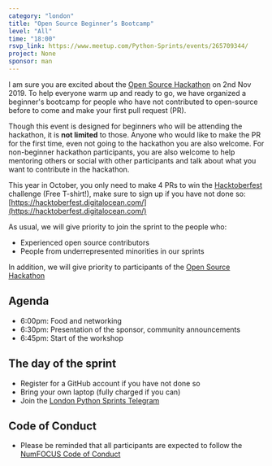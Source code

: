 ```yaml
---
category: "london"
title: "Open Source Beginner’s Bootcamp"
level: "All"
time: "18:00"
rsvp_link: https://www.meetup.com/Python-Sprints/events/265709344/
project: None
sponsor: man
---
```


I am sure you are excited about the [Open Source Hackathon](https://www.man.com/hackathon2019) on 2nd Nov 2019. To help everyone warm up and ready to go, we have organized a beginner's bootcamp for people who have not contributed to open-source before to come and make your first pull request (PR).

Though this event is designed for beginners who will be attending the hackathon, it is **not limited** to those. Anyone who would like to make the PR for the first time, even not going to the hackathon you are also welcome. For non-beginner hackathon participants, you are also welcome to help mentoring others or social with other participants and talk about what you want to contribute in the hackathon.

This year in October, you only need to make 4 PRs to win the [Hacktoberfest](https://hacktoberfest.digitalocean.com/) challenge (Free T-shirt!), make sure to sign up if you have not done so: [https://hacktoberfest.digitalocean.com/](https://hacktoberfest.digitalocean.com/)

As usual, we will give priority to join the sprint to the people who:

- Experienced open source contributors
- People from underrepresented minorities in our sprints

In addition, we will give priority to participants of the [Open Source Hackathon](https://www.man.com/hackathon2019)

Agenda
------

- 6:00pm: Food and networking
- 6:30pm: Presentation of the sponsor, community announcements
- 6:45pm: Start of the workshop


The day of the sprint
---------------------

- Register for a GitHub account if you have not done so
- Bring your own laptop (fully charged if you can)
- Join the [London Python Sprints Telegram](https://t.me/py_sprints)

Code of Conduct
---------------

- Please be reminded that all participants are expected to follow the [NumFOCUS Code of Conduct](https://numfocus.org/code-of-conduct)
